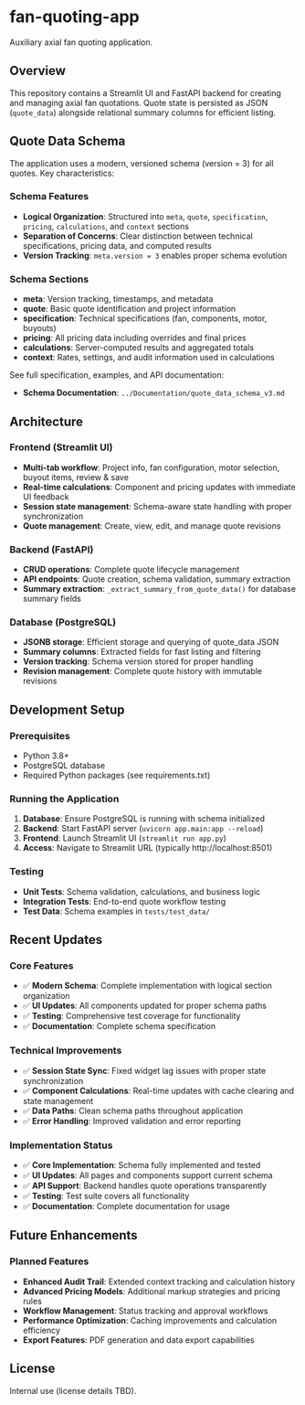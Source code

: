 # fan-quoting-app
Auxiliary axial fan quoting application.

## Overview
This repository contains a Streamlit UI and FastAPI backend for creating and managing axial fan quotations. Quote state is persisted as JSON (`quote_data`) alongside relational summary columns for efficient listing.

## Quote Data Schema
The application uses a modern, versioned schema (version = 3) for all quotes. Key characteristics:

### Schema Features
* **Logical Organization**: Structured into `meta`, `quote`, `specification`, `pricing`, `calculations`, and `context` sections
* **Separation of Concerns**: Clear distinction between technical specifications, pricing data, and computed results
* **Version Tracking**: `meta.version = 3` enables proper schema evolution

### Schema Sections
* **meta**: Version tracking, timestamps, and metadata
* **quote**: Basic quote identification and project information
* **specification**: Technical specifications (fan, components, motor, buyouts)
* **pricing**: All pricing data including overrides and final prices
* **calculations**: Server-computed results and aggregated totals
* **context**: Rates, settings, and audit information used in calculations

See full specification, examples, and API documentation:
* **Schema Documentation**: `../Documentation/quote_data_schema_v3.md`

## Architecture

### Frontend (Streamlit UI)
* **Multi-tab workflow**: Project info, fan configuration, motor selection, buyout items, review & save
* **Real-time calculations**: Component and pricing updates with immediate UI feedback
* **Session state management**: Schema-aware state handling with proper synchronization
* **Quote management**: Create, view, edit, and manage quote revisions

### Backend (FastAPI)
* **CRUD operations**: Complete quote lifecycle management
* **API endpoints**: Quote creation, schema validation, summary extraction
* **Summary extraction**: `_extract_summary_from_quote_data()` for database summary fields

### Database (PostgreSQL)
* **JSONB storage**: Efficient storage and querying of quote_data JSON
* **Summary columns**: Extracted fields for fast listing and filtering
* **Version tracking**: Schema version stored for proper handling
* **Revision management**: Complete quote history with immutable revisions

## Development Setup

### Prerequisites
* Python 3.8+
* PostgreSQL database
* Required Python packages (see requirements.txt)

### Running the Application
1. **Database**: Ensure PostgreSQL is running with schema initialized
2. **Backend**: Start FastAPI server (`uvicorn app.main:app --reload`)  
3. **Frontend**: Launch Streamlit UI (`streamlit run app.py`)
4. **Access**: Navigate to Streamlit URL (typically http://localhost:8501)

### Testing
* **Unit Tests**: Schema validation, calculations, and business logic
* **Integration Tests**: End-to-end quote workflow testing
* **Test Data**: Schema examples in `tests/test_data/`

## Recent Updates

### Core Features
* ✅ **Modern Schema**: Complete implementation with logical section organization
* ✅ **UI Updates**: All components updated for proper schema paths
* ✅ **Testing**: Comprehensive test coverage for functionality
* ✅ **Documentation**: Complete schema specification

### Technical Improvements  
* ✅ **Session State Sync**: Fixed widget lag issues with proper state synchronization
* ✅ **Component Calculations**: Real-time updates with cache clearing and state management
* ✅ **Data Paths**: Clean schema paths throughout application
* ✅ **Error Handling**: Improved validation and error reporting

### Implementation Status
* ✅ **Core Implementation**: Schema fully implemented and tested
* ✅ **UI Updates**: All pages and components support current schema
* ✅ **API Support**: Backend handles quote operations transparently  
* ✅ **Testing**: Test suite covers all functionality
* ✅ **Documentation**: Complete documentation for usage

## Future Enhancements

### Planned Features
* **Enhanced Audit Trail**: Extended context tracking and calculation history
* **Advanced Pricing Models**: Additional markup strategies and pricing rules
* **Workflow Management**: Status tracking and approval workflows  
* **Performance Optimization**: Caching improvements and calculation efficiency
* **Export Features**: PDF generation and data export capabilities

## License
Internal use (license details TBD).
